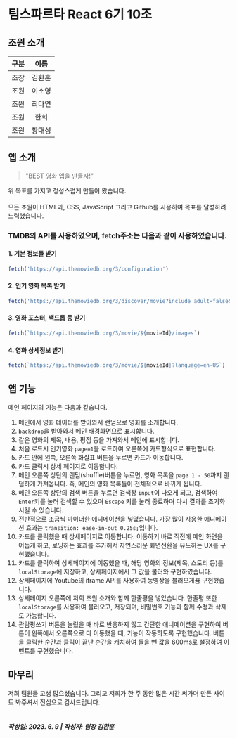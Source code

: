 # 팀스파르타 React 6기 10조

## 조원 소개

| 구분  | 이름 |
| --------- |:----------:|
| 조장      | 김환훈     |
| 조원      | 이소영     |
| 조원      | 최다연     |
| 조원      | 한희       |
| 조원      | 황대성     |

## 앱 소개
> "BEST 영화 앱을 만들자!"

위 목표를 가지고 정성스럽게 만들어 봤습니다. <br>
<br>
모든 조원이 HTML과, CSS, JavaScript 그리고 Github를 사용하여 목표를 달성하려 노력했습니다.
### TMDB의 API를 사용하였으며, fetch주소는 다음과 같이 사용하였습니다.
#### 1. 기본 정보들 받기
```javascript
fetch('https://api.themoviedb.org/3/configuration')
```
#### 2. 인기 영화 목록 받기
```javascript
fetch('https://api.themoviedb.org/3/discover/movie?include_adult=false&include_video=false&language=en-US&page=1&sort_by=popularity.desc')
```
#### 3. 영화 포스터, 백드롭 등 받기
```javascript
fetch(`https://api.themoviedb.org/3/movie/${movieId}/images`)
```
#### 4. 영화 상세정보 받기
```javascript
fetch(`https://api.themoviedb.org/3/movie/${movieId}?language=en-US`)
```

## 앱 기능
메인 페이지의 기능은 다음과 같습니다.
1. 메인에서 영화 데이터를 받아와서 랜덤으로 영화를 소개합니다.<br>
2. `backdrop`을 받아와서 메인 배경화면으로 표시합니다.<br>
3. 같은 영화의 제목, 내용, 평점 등을 가져와서 메인에 표시합니다. <br>
4. 처음 로드시 인기영화 `page=1`을 로드하여 오른쪽에 카드형식으로 표현합니다.<br>
5. 카드 안에 왼쪽, 오른쪽 화살표 버튼을 누르면 카드가 이동합니다. <br>
6. 카드 클릭시 상세 페이지로 이동합니다. <br>
7. 메인 오른쪽 상단의 랜덤(shuffle)버튼을 누르면, 영화 목록을 `page 1 - 50`까지 랜덤하게 가져옵니다. 즉, 메인의 영화 목록들이 전체적으로 바뀌게 됩니다.
8. 메인 오른쪽 상단의 검색 버튼을 누르면 검색창 `input`이 나오게 되고, 검색하여 `Enter`키를 눌러 검색할 수 있으며 `Escape` 키를 눌러 종료하며 다시 결과를 초기화 시킬 수 있습니다.
9. 전반적으로 조금씩 마이너한 에니메이션을 넣었습니다. 가장 많이 사용한 애니메이션 효과는 `transition: ease-in-out 0.25s;`입니다.<br>
10. 카드를 클릭했을 때 상세페이지로 이동합니다. 이동하기 바로 직전에 메인 화면을 어둡게 하고, 로딩하는 효과를 추가해서 자연스러운 화면전환을 유도하는 UX를 구현했습니다. <br>
11. 카드를 클릭하여 상세페이지에 이동했을 때, 해당 영화의 정보(제목, 스토리 등)를 `localStorage`에 저장하고, 상세페이지에서 그 값을 불러와 구현하였습니다.<br>
12. 상세페이지에 Youtube의 iframe API를 사용하여 동영상을 불러오게끔 구현했습니다.<br>
13. 상세페이지 오른쪽에 저희 조원 소개와 함께 한줄평을 넣었습니다. 한줄평 또한 `localStorage`를 사용하여 불러오고, 저장되며, 비밀번호 기능과 함께 수정과 삭제도 가능합니다. <br>
14. 관람평쓰기 버튼을 눌렀을 때 바로 반응하지 않고 간단한 애니메이션을 구현하여 버튼이 왼쪽에서 오른쪽으로 다 이동했을 때, 기능이 작동하도록 구현했습니다. 버튼을 클릭한 순간과 클릭이 끝난 순간을 캐치하여 둘을 뺀 값을 600ms로 설정하여 이벤트를 구현했습니다.

## 마무리
저희 팀원들 고생 많으셨습니다. 그리고 저희가 한 주 동안 많은 시간 써가며 만든 사이트 봐주셔서 진심으로 감사드립니다.
<br>
<br>
#####  작성일: 2023. 6. 9 | 작성자: 팀장 김환훈
